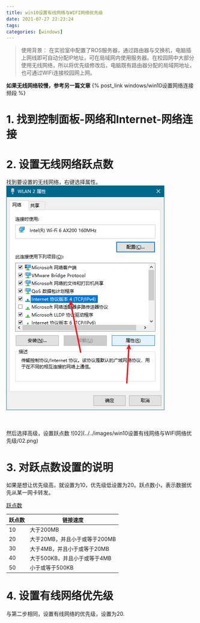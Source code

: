 ```yaml
---
title: win10设置有线网络与WIFI网络优先级
date: 2021-07-27 22:23:24
tags:
categories: [windows]
---
```


> 使用背景：
> 在实验室中配置了ROS服务器，通过路由器与交换机，电脑插上网线即可自动分配IP地址，可在局域网内使用服务器。在校园网中大部分使用无线网络，所以将优先级修改后，电脑既有路由器分配的局域网地址，也可通过WIFi连接校园网上网。

**如果无线网络较慢，参考另一篇文章** {% post_link windows/win10设置网络连接频段  %}

# 1. 找到控制面板-网络和Internet-网络连接

# 2. 设置无线网络跃点数

找到要设置的无线网络，右键选择属性。
![01](../../images/win10设置有线网络与WIFI网络优先级/01.png)

</br>
</br>
然后选择高级，设置跃点数
![02](../../images/win10设置有线网络与WIFI网络优先级/02.png)

# 3. 对跃点数设置的说明

如果是想让优先级高，就设置为10，优先级低设置为20。跃点数小，表示数据优先从某一网卡转发。

[跃点数](https://baike.baidu.com/item/%E8%B7%83%E7%82%B9%E6%95%B0/4941127)

跃点数|链接速度
-----|-----
10|大于200MB
20|大于20MB，并且小于或等于200MB
30|大于4MB，并且小于或等于20MB
40|大于500KB，并且小于或等于4MB
50|小于或等于500KB

# 4. 设置有线网络优先级

与第二步相同，设置有线网络的优先级，设置为20.